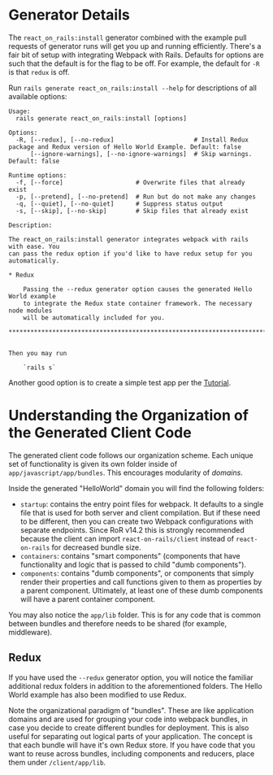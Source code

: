 # Generator Details

The `react_on_rails:install` generator combined with the example pull requests of generator runs will get you up and running efficiently. There's a fair bit of setup with integrating Webpack with Rails. Defaults for options are such that the default is for the flag to be off. For example, the default for `-R` is that `redux` is off.

Run `rails generate react_on_rails:install --help` for descriptions of all available options:

```
Usage:
  rails generate react_on_rails:install [options]

Options:
  -R, [--redux], [--no-redux]                      # Install Redux package and Redux version of Hello World Example. Default: false
      [--ignore-warnings], [--no-ignore-warnings]  # Skip warnings. Default: false

Runtime options:
  -f, [--force]                    # Overwrite files that already exist
  -p, [--pretend], [--no-pretend]  # Run but do not make any changes
  -q, [--quiet], [--no-quiet]      # Suppress status output
  -s, [--skip], [--no-skip]        # Skip files that already exist

Description:

The react_on_rails:install generator integrates webpack with rails with ease. You
can pass the redux option if you'd like to have redux setup for you automatically.

* Redux

    Passing the --redux generator option causes the generated Hello World example
    to integrate the Redux state container framework. The necessary node modules
    will be automatically included for you.

*******************************************************************************


Then you may run

    `rails s`
```

Another good option is to create a simple test app per the [Tutorial](../guides/tutorial.md).

# Understanding the Organization of the Generated Client Code

The generated client code follows our organization scheme. Each unique set of functionality is given its own folder inside of `app/javascript/app/bundles`. This encourages modularity of _domains_.

Inside the generated "HelloWorld" domain you will find the following folders:

- `startup`: contains the entry point files for webpack. It defaults to a single file that is used for both server and client compilation. But if these need to be different, then you can create two Webpack configurations with separate endpoints. Since RoR v14.2 this is strongly recommended because the client can import `react-on-rails/client` instead of `react-on-rails` for decreased bundle size.
- `containers`: contains "smart components" (components that have functionality and logic that is passed to child "dumb components").
- `components`: contains "dumb components", or components that simply render their properties and call functions given to them as properties by a parent component. Ultimately, at least one of these dumb components will have a parent container component.

You may also notice the `app/lib` folder. This is for any code that is common between bundles and therefore needs to be shared (for example, middleware).

## Redux

If you have used the `--redux` generator option, you will notice the familiar additional redux folders in addition to the aforementioned folders. The Hello World example has also been modified to use Redux.

Note the organizational paradigm of "bundles". These are like application domains and are used for grouping your code into webpack bundles, in case you decide to create different bundles for deployment. This is also useful for separating out logical parts of your application. The concept is that each bundle will have it's own Redux store. If you have code that you want to reuse across bundles, including components and reducers, place them under `/client/app/lib`.
